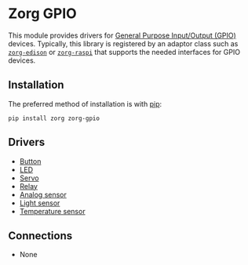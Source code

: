 # Zorg GPIO

This module provides drivers for [General Purpose Input/Output (GPIO)](https://en.wikipedia.org/wiki/General_Purpose_Input/Output) devices. Typically, this library is registered by an adaptor class such as [`zorg-edison`](https://github.com/zorg-framework/zorg-edison) or [`zorg-raspi`](https://github.com/zorg-framework/zorg-raspi) that supports the needed interfaces for GPIO devices.

## Installation

The preferred method of installation is with [pip](http://www.pip-installer.org/en/latest/):

```
pip install zorg zorg-gpio
```

## Drivers

* [Button](button.md)
* [LED](led.md)
* [Servo](servo.md)
* [Relay](relay.md)
* [Analog sensor](analog_sensor.md)
* [Light sensor](light_sensor.md)
* [Temperature sensor](temperature_sensor.md)

## Connections

* None
